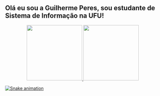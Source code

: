 ## Olá eu sou a Guilherme Peres, sou estudante de Sistema de Informação na UFU!
<div align="center">
  <a href="https://github.com/Guilherme0202PM">
  <img height="180em" src="https://github-readme-stats.vercel.app/api?username=Guilherme0202PM&show_icons=true&theme=dracula&include_all_commits=true&count_private=true"/>
  <img height="180em" src="https://github-readme-stats.vercel.app/api/top-langs/?username=Guilherme0202PM&layout=compact&langs_count=7&theme=dracula"/>
</div>

![Snake animation](https://github.com/Guilherme0202PM/rafaballerini/blob/output/github-contribution-grid-snake.svg)
 
